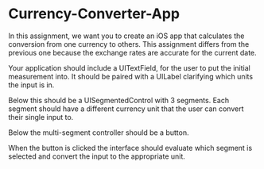 # Currency-Converter-App
In this assignment, we want you to create an iOS app that calculates the conversion from one currency to others. This assignment differs from the previous one because the exchange rates are accurate for the current date. 

Your application should include a UITextField, for the user to put the initial measurement into. It should be paired with a UILabel clarifying which units the input is in.

Below this should be a UISegmentedControl with 3 segments. Each segment should have a different currency unit that the user can convert their single input to.

Below the multi-segment controller should be a button.

When the button is clicked the interface should evaluate which segment is selected and convert the input to the appropriate unit.

